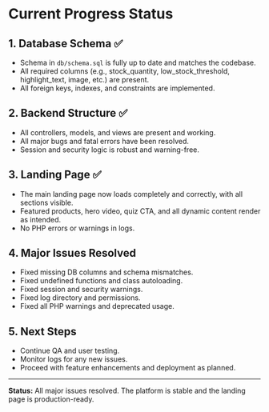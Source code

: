 # Current Progress Status

## 1. Database Schema ✅
- Schema in `db/schema.sql` is fully up to date and matches the codebase.
- All required columns (e.g., stock_quantity, low_stock_threshold, highlight_text, image, etc.) are present.
- All foreign keys, indexes, and constraints are implemented.

## 2. Backend Structure ✅
- All controllers, models, and views are present and working.
- All major bugs and fatal errors have been resolved.
- Session and security logic is robust and warning-free.

## 3. Landing Page ✅
- The main landing page now loads completely and correctly, with all sections visible.
- Featured products, hero video, quiz CTA, and all dynamic content render as intended.
- No PHP errors or warnings in logs.

## 4. Major Issues Resolved
- Fixed missing DB columns and schema mismatches.
- Fixed undefined functions and class autoloading.
- Fixed session and security warnings.
- Fixed log directory and permissions.
- Fixed all PHP warnings and deprecated usage.

## 5. Next Steps
- Continue QA and user testing.
- Monitor logs for any new issues.
- Proceed with feature enhancements and deployment as planned.

---

**Status:** All major issues resolved. The platform is stable and the landing page is production-ready.


